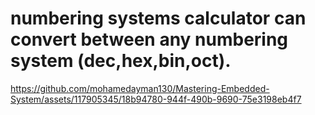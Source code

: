 # numbering systems calculator can convert between any numbering system (dec,hex,bin,oct).




https://github.com/mohamedayman130/Mastering-Embedded-System/assets/117905345/18b94780-944f-490b-9690-75e3198eb4f7

